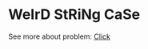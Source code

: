 # WeIrD StRiNg CaSe

See more about problem: [Click](https://www.codewars.com/kata/52b757663a95b11b3d00062d/)